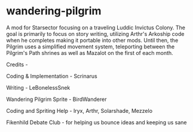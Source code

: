 # wandering-pilgrim
A mod for Starsector focusing on a traveling Luddic Invictus Colony. The goal is primarily to focus on story writing, utilizing Arthr's Arkoship code when he completes making it portable into other mods. 
Until then, the Pilgrim uses a simplified movement system, teleporting between the Pilgrim's Path shrines as well as Mazalot on the first of each month.

Credits -
 
Coding & Implementation - Scrinarus

Writing - LeBonelessSnek

Wandering Pilgrim Sprite - BirdWanderer

Coding and Spriting Help - Iryx, Arthr, Solarshade, Mezzelo

Fikenhild Debate Club - for helping us bounce ideas and keeping us sane